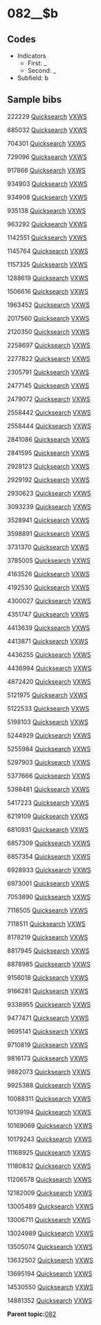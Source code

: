 # 082\_\_$b

## Codes

-   Indicators
    -   First: \_
    -   Second: \_
-   Subfield: b

## Sample bibs

222229 [Quicksearch](https://search.library.yale.edu/catalog/222229) [VXWS](http://prodorbis.library.yale.edu:7014/vxws/GetHoldingsService?bibId=222229)

685032 [Quicksearch](https://search.library.yale.edu/catalog/685032) [VXWS](http://prodorbis.library.yale.edu:7014/vxws/GetHoldingsService?bibId=685032)

704301 [Quicksearch](https://search.library.yale.edu/catalog/704301) [VXWS](http://prodorbis.library.yale.edu:7014/vxws/GetHoldingsService?bibId=704301)

729096 [Quicksearch](https://search.library.yale.edu/catalog/729096) [VXWS](http://prodorbis.library.yale.edu:7014/vxws/GetHoldingsService?bibId=729096)

917866 [Quicksearch](https://search.library.yale.edu/catalog/917866) [VXWS](http://prodorbis.library.yale.edu:7014/vxws/GetHoldingsService?bibId=917866)

934903 [Quicksearch](https://search.library.yale.edu/catalog/934903) [VXWS](http://prodorbis.library.yale.edu:7014/vxws/GetHoldingsService?bibId=934903)

934908 [Quicksearch](https://search.library.yale.edu/catalog/934908) [VXWS](http://prodorbis.library.yale.edu:7014/vxws/GetHoldingsService?bibId=934908)

935138 [Quicksearch](https://search.library.yale.edu/catalog/935138) [VXWS](http://prodorbis.library.yale.edu:7014/vxws/GetHoldingsService?bibId=935138)

963292 [Quicksearch](https://search.library.yale.edu/catalog/963292) [VXWS](http://prodorbis.library.yale.edu:7014/vxws/GetHoldingsService?bibId=963292)

1142551 [Quicksearch](https://search.library.yale.edu/catalog/1142551) [VXWS](http://prodorbis.library.yale.edu:7014/vxws/GetHoldingsService?bibId=1142551)

1145764 [Quicksearch](https://search.library.yale.edu/catalog/1145764) [VXWS](http://prodorbis.library.yale.edu:7014/vxws/GetHoldingsService?bibId=1145764)

1157325 [Quicksearch](https://search.library.yale.edu/catalog/1157325) [VXWS](http://prodorbis.library.yale.edu:7014/vxws/GetHoldingsService?bibId=1157325)

1288619 [Quicksearch](https://search.library.yale.edu/catalog/1288619) [VXWS](http://prodorbis.library.yale.edu:7014/vxws/GetHoldingsService?bibId=1288619)

1506616 [Quicksearch](https://search.library.yale.edu/catalog/1506616) [VXWS](http://prodorbis.library.yale.edu:7014/vxws/GetHoldingsService?bibId=1506616)

1963452 [Quicksearch](https://search.library.yale.edu/catalog/1963452) [VXWS](http://prodorbis.library.yale.edu:7014/vxws/GetHoldingsService?bibId=1963452)

2017560 [Quicksearch](https://search.library.yale.edu/catalog/2017560) [VXWS](http://prodorbis.library.yale.edu:7014/vxws/GetHoldingsService?bibId=2017560)

2120350 [Quicksearch](https://search.library.yale.edu/catalog/2120350) [VXWS](http://prodorbis.library.yale.edu:7014/vxws/GetHoldingsService?bibId=2120350)

2258697 [Quicksearch](https://search.library.yale.edu/catalog/2258697) [VXWS](http://prodorbis.library.yale.edu:7014/vxws/GetHoldingsService?bibId=2258697)

2277822 [Quicksearch](https://search.library.yale.edu/catalog/2277822) [VXWS](http://prodorbis.library.yale.edu:7014/vxws/GetHoldingsService?bibId=2277822)

2305791 [Quicksearch](https://search.library.yale.edu/catalog/2305791) [VXWS](http://prodorbis.library.yale.edu:7014/vxws/GetHoldingsService?bibId=2305791)

2477145 [Quicksearch](https://search.library.yale.edu/catalog/2477145) [VXWS](http://prodorbis.library.yale.edu:7014/vxws/GetHoldingsService?bibId=2477145)

2479072 [Quicksearch](https://search.library.yale.edu/catalog/2479072) [VXWS](http://prodorbis.library.yale.edu:7014/vxws/GetHoldingsService?bibId=2479072)

2558442 [Quicksearch](https://search.library.yale.edu/catalog/2558442) [VXWS](http://prodorbis.library.yale.edu:7014/vxws/GetHoldingsService?bibId=2558442)

2558444 [Quicksearch](https://search.library.yale.edu/catalog/2558444) [VXWS](http://prodorbis.library.yale.edu:7014/vxws/GetHoldingsService?bibId=2558444)

2841086 [Quicksearch](https://search.library.yale.edu/catalog/2841086) [VXWS](http://prodorbis.library.yale.edu:7014/vxws/GetHoldingsService?bibId=2841086)

2841595 [Quicksearch](https://search.library.yale.edu/catalog/2841595) [VXWS](http://prodorbis.library.yale.edu:7014/vxws/GetHoldingsService?bibId=2841595)

2928123 [Quicksearch](https://search.library.yale.edu/catalog/2928123) [VXWS](http://prodorbis.library.yale.edu:7014/vxws/GetHoldingsService?bibId=2928123)

2929192 [Quicksearch](https://search.library.yale.edu/catalog/2929192) [VXWS](http://prodorbis.library.yale.edu:7014/vxws/GetHoldingsService?bibId=2929192)

2930623 [Quicksearch](https://search.library.yale.edu/catalog/2930623) [VXWS](http://prodorbis.library.yale.edu:7014/vxws/GetHoldingsService?bibId=2930623)

3093239 [Quicksearch](https://search.library.yale.edu/catalog/3093239) [VXWS](http://prodorbis.library.yale.edu:7014/vxws/GetHoldingsService?bibId=3093239)

3528941 [Quicksearch](https://search.library.yale.edu/catalog/3528941) [VXWS](http://prodorbis.library.yale.edu:7014/vxws/GetHoldingsService?bibId=3528941)

3598891 [Quicksearch](https://search.library.yale.edu/catalog/3598891) [VXWS](http://prodorbis.library.yale.edu:7014/vxws/GetHoldingsService?bibId=3598891)

3731370 [Quicksearch](https://search.library.yale.edu/catalog/3731370) [VXWS](http://prodorbis.library.yale.edu:7014/vxws/GetHoldingsService?bibId=3731370)

3785005 [Quicksearch](https://search.library.yale.edu/catalog/3785005) [VXWS](http://prodorbis.library.yale.edu:7014/vxws/GetHoldingsService?bibId=3785005)

4163526 [Quicksearch](https://search.library.yale.edu/catalog/4163526) [VXWS](http://prodorbis.library.yale.edu:7014/vxws/GetHoldingsService?bibId=4163526)

4192530 [Quicksearch](https://search.library.yale.edu/catalog/4192530) [VXWS](http://prodorbis.library.yale.edu:7014/vxws/GetHoldingsService?bibId=4192530)

4300027 [Quicksearch](https://search.library.yale.edu/catalog/4300027) [VXWS](http://prodorbis.library.yale.edu:7014/vxws/GetHoldingsService?bibId=4300027)

4351747 [Quicksearch](https://search.library.yale.edu/catalog/4351747) [VXWS](http://prodorbis.library.yale.edu:7014/vxws/GetHoldingsService?bibId=4351747)

4413639 [Quicksearch](https://search.library.yale.edu/catalog/4413639) [VXWS](http://prodorbis.library.yale.edu:7014/vxws/GetHoldingsService?bibId=4413639)

4413871 [Quicksearch](https://search.library.yale.edu/catalog/4413871) [VXWS](http://prodorbis.library.yale.edu:7014/vxws/GetHoldingsService?bibId=4413871)

4436255 [Quicksearch](https://search.library.yale.edu/catalog/4436255) [VXWS](http://prodorbis.library.yale.edu:7014/vxws/GetHoldingsService?bibId=4436255)

4436994 [Quicksearch](https://search.library.yale.edu/catalog/4436994) [VXWS](http://prodorbis.library.yale.edu:7014/vxws/GetHoldingsService?bibId=4436994)

4872420 [Quicksearch](https://search.library.yale.edu/catalog/4872420) [VXWS](http://prodorbis.library.yale.edu:7014/vxws/GetHoldingsService?bibId=4872420)

5121975 [Quicksearch](https://search.library.yale.edu/catalog/5121975) [VXWS](http://prodorbis.library.yale.edu:7014/vxws/GetHoldingsService?bibId=5121975)

5122533 [Quicksearch](https://search.library.yale.edu/catalog/5122533) [VXWS](http://prodorbis.library.yale.edu:7014/vxws/GetHoldingsService?bibId=5122533)

5198103 [Quicksearch](https://search.library.yale.edu/catalog/5198103) [VXWS](http://prodorbis.library.yale.edu:7014/vxws/GetHoldingsService?bibId=5198103)

5244929 [Quicksearch](https://search.library.yale.edu/catalog/5244929) [VXWS](http://prodorbis.library.yale.edu:7014/vxws/GetHoldingsService?bibId=5244929)

5255984 [Quicksearch](https://search.library.yale.edu/catalog/5255984) [VXWS](http://prodorbis.library.yale.edu:7014/vxws/GetHoldingsService?bibId=5255984)

5297903 [Quicksearch](https://search.library.yale.edu/catalog/5297903) [VXWS](http://prodorbis.library.yale.edu:7014/vxws/GetHoldingsService?bibId=5297903)

5377666 [Quicksearch](https://search.library.yale.edu/catalog/5377666) [VXWS](http://prodorbis.library.yale.edu:7014/vxws/GetHoldingsService?bibId=5377666)

5398481 [Quicksearch](https://search.library.yale.edu/catalog/5398481) [VXWS](http://prodorbis.library.yale.edu:7014/vxws/GetHoldingsService?bibId=5398481)

5417223 [Quicksearch](https://search.library.yale.edu/catalog/5417223) [VXWS](http://prodorbis.library.yale.edu:7014/vxws/GetHoldingsService?bibId=5417223)

6219109 [Quicksearch](https://search.library.yale.edu/catalog/6219109) [VXWS](http://prodorbis.library.yale.edu:7014/vxws/GetHoldingsService?bibId=6219109)

6810931 [Quicksearch](https://search.library.yale.edu/catalog/6810931) [VXWS](http://prodorbis.library.yale.edu:7014/vxws/GetHoldingsService?bibId=6810931)

6857309 [Quicksearch](https://search.library.yale.edu/catalog/6857309) [VXWS](http://prodorbis.library.yale.edu:7014/vxws/GetHoldingsService?bibId=6857309)

6857354 [Quicksearch](https://search.library.yale.edu/catalog/6857354) [VXWS](http://prodorbis.library.yale.edu:7014/vxws/GetHoldingsService?bibId=6857354)

6928933 [Quicksearch](https://search.library.yale.edu/catalog/6928933) [VXWS](http://prodorbis.library.yale.edu:7014/vxws/GetHoldingsService?bibId=6928933)

6973001 [Quicksearch](https://search.library.yale.edu/catalog/6973001) [VXWS](http://prodorbis.library.yale.edu:7014/vxws/GetHoldingsService?bibId=6973001)

7053890 [Quicksearch](https://search.library.yale.edu/catalog/7053890) [VXWS](http://prodorbis.library.yale.edu:7014/vxws/GetHoldingsService?bibId=7053890)

7118505 [Quicksearch](https://search.library.yale.edu/catalog/7118505) [VXWS](http://prodorbis.library.yale.edu:7014/vxws/GetHoldingsService?bibId=7118505)

7118511 [Quicksearch](https://search.library.yale.edu/catalog/7118511) [VXWS](http://prodorbis.library.yale.edu:7014/vxws/GetHoldingsService?bibId=7118511)

8178219 [Quicksearch](https://search.library.yale.edu/catalog/8178219) [VXWS](http://prodorbis.library.yale.edu:7014/vxws/GetHoldingsService?bibId=8178219)

8817945 [Quicksearch](https://search.library.yale.edu/catalog/8817945) [VXWS](http://prodorbis.library.yale.edu:7014/vxws/GetHoldingsService?bibId=8817945)

8878985 [Quicksearch](https://search.library.yale.edu/catalog/8878985) [VXWS](http://prodorbis.library.yale.edu:7014/vxws/GetHoldingsService?bibId=8878985)

9156018 [Quicksearch](https://search.library.yale.edu/catalog/9156018) [VXWS](http://prodorbis.library.yale.edu:7014/vxws/GetHoldingsService?bibId=9156018)

9166281 [Quicksearch](https://search.library.yale.edu/catalog/9166281) [VXWS](http://prodorbis.library.yale.edu:7014/vxws/GetHoldingsService?bibId=9166281)

9338955 [Quicksearch](https://search.library.yale.edu/catalog/9338955) [VXWS](http://prodorbis.library.yale.edu:7014/vxws/GetHoldingsService?bibId=9338955)

9477471 [Quicksearch](https://search.library.yale.edu/catalog/9477471) [VXWS](http://prodorbis.library.yale.edu:7014/vxws/GetHoldingsService?bibId=9477471)

9695141 [Quicksearch](https://search.library.yale.edu/catalog/9695141) [VXWS](http://prodorbis.library.yale.edu:7014/vxws/GetHoldingsService?bibId=9695141)

9710819 [Quicksearch](https://search.library.yale.edu/catalog/9710819) [VXWS](http://prodorbis.library.yale.edu:7014/vxws/GetHoldingsService?bibId=9710819)

9816173 [Quicksearch](https://search.library.yale.edu/catalog/9816173) [VXWS](http://prodorbis.library.yale.edu:7014/vxws/GetHoldingsService?bibId=9816173)

9882073 [Quicksearch](https://search.library.yale.edu/catalog/9882073) [VXWS](http://prodorbis.library.yale.edu:7014/vxws/GetHoldingsService?bibId=9882073)

9925388 [Quicksearch](https://search.library.yale.edu/catalog/9925388) [VXWS](http://prodorbis.library.yale.edu:7014/vxws/GetHoldingsService?bibId=9925388)

10088311 [Quicksearch](https://search.library.yale.edu/catalog/10088311) [VXWS](http://prodorbis.library.yale.edu:7014/vxws/GetHoldingsService?bibId=10088311)

10139194 [Quicksearch](https://search.library.yale.edu/catalog/10139194) [VXWS](http://prodorbis.library.yale.edu:7014/vxws/GetHoldingsService?bibId=10139194)

10169069 [Quicksearch](https://search.library.yale.edu/catalog/10169069) [VXWS](http://prodorbis.library.yale.edu:7014/vxws/GetHoldingsService?bibId=10169069)

10179243 [Quicksearch](https://search.library.yale.edu/catalog/10179243) [VXWS](http://prodorbis.library.yale.edu:7014/vxws/GetHoldingsService?bibId=10179243)

11168925 [Quicksearch](https://search.library.yale.edu/catalog/11168925) [VXWS](http://prodorbis.library.yale.edu:7014/vxws/GetHoldingsService?bibId=11168925)

11180832 [Quicksearch](https://search.library.yale.edu/catalog/11180832) [VXWS](http://prodorbis.library.yale.edu:7014/vxws/GetHoldingsService?bibId=11180832)

11206578 [Quicksearch](https://search.library.yale.edu/catalog/11206578) [VXWS](http://prodorbis.library.yale.edu:7014/vxws/GetHoldingsService?bibId=11206578)

12182009 [Quicksearch](https://search.library.yale.edu/catalog/12182009) [VXWS](http://prodorbis.library.yale.edu:7014/vxws/GetHoldingsService?bibId=12182009)

13005489 [Quicksearch](https://search.library.yale.edu/catalog/13005489) [VXWS](http://prodorbis.library.yale.edu:7014/vxws/GetHoldingsService?bibId=13005489)

13006711 [Quicksearch](https://search.library.yale.edu/catalog/13006711) [VXWS](http://prodorbis.library.yale.edu:7014/vxws/GetHoldingsService?bibId=13006711)

13024989 [Quicksearch](https://search.library.yale.edu/catalog/13024989) [VXWS](http://prodorbis.library.yale.edu:7014/vxws/GetHoldingsService?bibId=13024989)

13505074 [Quicksearch](https://search.library.yale.edu/catalog/13505074) [VXWS](http://prodorbis.library.yale.edu:7014/vxws/GetHoldingsService?bibId=13505074)

13632502 [Quicksearch](https://search.library.yale.edu/catalog/13632502) [VXWS](http://prodorbis.library.yale.edu:7014/vxws/GetHoldingsService?bibId=13632502)

13695194 [Quicksearch](https://search.library.yale.edu/catalog/13695194) [VXWS](http://prodorbis.library.yale.edu:7014/vxws/GetHoldingsService?bibId=13695194)

14530550 [Quicksearch](https://search.library.yale.edu/catalog/14530550) [VXWS](http://prodorbis.library.yale.edu:7014/vxws/GetHoldingsService?bibId=14530550)

14881352 [Quicksearch](https://search.library.yale.edu/catalog/14881352) [VXWS](http://prodorbis.library.yale.edu:7014/vxws/GetHoldingsService?bibId=14881352)

**Parent topic:**[082](../../tags/082/082.md)

